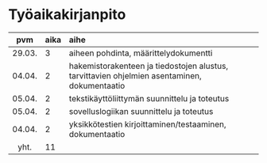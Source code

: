 # Työaikakirjanpito

| pvm | aika | aihe |
|:------:|:----|:----|
| 29.03. | 3   | aiheen pohdinta, määrittelydokumentti |
| 04.04. | 2   | hakemistorakenteen ja tiedostojen alustus, tarvittavien ohjelmien asentaminen, dokumentaatio |
| 05.04. | 2   | tekstikäyttöliittymän suunnittelu ja toteutus |
| 05.04. | 2   | sovelluslogiikan suunnittelu ja toteutus |
| 04.04. | 2   | yksikkötestien kirjoittaminen/testaaminen, dokumentaatio |
| yht.   | 11  | |
